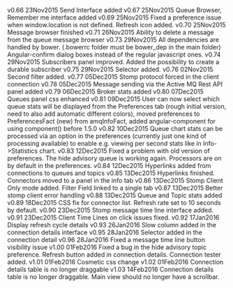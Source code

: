 v0.66 23Nov2015	Send Interface added
v0.67 25Nov2015	Queue Browser, Remember me interface added
v0.69 25Nov2015	Fixed a preference issue when window.location is not defined. Refresh icon added.
v0.70 25Nov2015	Message browser finished
v0.71 26Nov2015 Ability to delete a message from the queue message browser
v0.73 29Nov2015 All dependencies are handled by bower. (.bowerrc folder must be bower_dep in the main folder) Angular-confirm dialog boxes instead of the regular javascript ones.
v0.74 29Nov2015 Subscribers panel improved. Added the possibility to create a durable subscriber
v0.75 29Nov2015 Selector added.
v0.76 02Nov2015 Second filter added.
v0.77 05Dec2015 Stomp protocol forced in the client connection
v0.78 05Dec2015 Message sending via the Active MQ Rest API panel added
v0.79 06Dec2015 Broker stats added
v0.80 07Dec2015 Queues panel css enhanced
v0.81 09Dec2015 User can now select which queue stats will be displayed from the Preferences tab (rough initial version, need to also add automatic different colors), moved preferences to PreferencesFact (new) from amqInfoFact, added angular-component for using component() before 1.5.0
v0.82 10Dec2015 Queue chart stats can be processed via an option in the preferences (currently just one kind of processing available) to enable e.g. viewing per second stats like in Info->Statistics chart.
v0.83 12Dec2015 Fixed a problem with old version of preferences. The hide advisory queue is working again. Processors are on by default in the preferences.
v0.84 12Dec2015 Hyperlinks added from connections to queues and topics
v0.85 13Dec2015 Hyperlinks finished. Connectors moved to a panel in the info tab
v0.86 13Dec2015 Stomp Client Only mode added. Filter Field linked to a single tab
v0.87 13Dec2015 Better stomp client error handling
v0.88 13Dec2015 Queue and Topic stats added
v0.89 18Dec2015 CSS fix for connector list. Refresh rate set to 10 seconds by default.
v0.90 23Dec2015 Stomp message time line interface added.
v0.91 23Dec2015 Client Time Lines on click issues fixed.
v0.92 17Jan2016 Display refresh cycle details
v0.93 26Jan2016 Slow column added in the connection details interface
v0.95 28Jan2016 Selector added in the connection detail
v0.96 28Jan2016 Fixed a message time line button visibility issue
v1.00 01Feb2016 Fixed a bug in the hide advisory topic preference. Refresh button added in connection details. Connection tester added.
v1.01 01Feb2016 Cosmetic css change
v1.02 01Feb2016 Connection details table is no longer draggable
v1.03 14Feb2016 Connection details table is no longer draggable. Main view should no longer have a scrollbar.